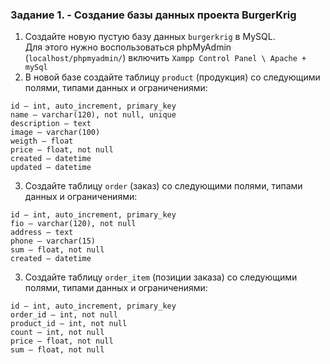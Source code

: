 ### Задание 1. - Создание базы данных проекта BurgerKrig

1. Создайте новую пустую базу данных `burgerkrig` в MySQL.  
Для этого нужно воспользоваться phpMyAdmin (`localhost/phpmyadmin/`) включить `Xampp Control Panel \ Apache + mySql`  
2. В новой базе создайте таблицу `product` (продукция) со следующими полями, типами данных и ограничениями:
```
id — int, auto_increment, primary_key
name — varchar(120), not null, unique
description — text
image — varchar(100)
weigth — float
price — float, not null
created — datetime
updated — datetime
```
3. Cоздайте таблицу `order` (заказ) со следующими полями, типами данных и ограничениями:
```
id — int, auto_increment, primary_key
fio — varchar(120), not null
address — text
phone — varchar(15)
sum — float, not null
created — datetime
```
3. Cоздайте таблицу `order_item` (позиции заказа) со следующими полями, типами данных и ограничениями:
```
id — int, auto_increment, primary_key
order_id — int, not null
product_id — int, not null
count — int, not null 
price — float, not null
sum — float, not null
```
